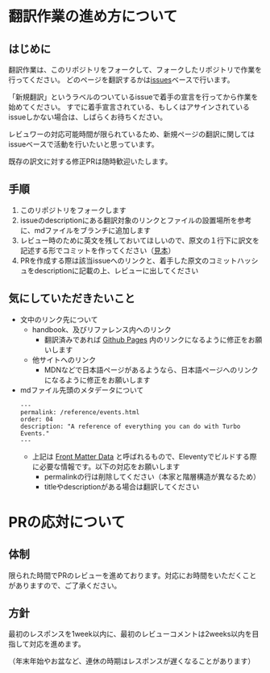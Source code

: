 # 翻訳作業の進め方について
## はじめに
翻訳作業は、このリポジトリをフォークして、フォークしたリポジトリで作業を行ってください。
どのページを翻訳するかは[issues](https://github.com/everyleaf/hotwire_ja/issues)ベースで行います。

「新規翻訳」というラベルのついているissueで着手の宣言を行ってから作業を始めてください。
すでに着手宣言されている、もしくはアサインされているissueしかない場合は、しばらくお待ちください。

レビュワーの対応可能時間が限られているため、新規ページの翻訳に関してはissueベースで活動を行いたいと思っています。

既存の訳文に対する修正PRは随時歓迎いたします。

## 手順
1. このリポジトリをフォークします
2. issueのdescriptionにある翻訳対象のリンクとファイルの設置場所を参考に、mdファイルをブランチに追加します
3. レビュー時のために英文を残しておいてほしいので、原文の１行下に訳文を記述する形でコミットを作ってください（[見本](https://github.com/everyleaf/hotwire_ja/blob/a205170001cdf132abef928a1d9b7abea6293328/turbo/handbook/streams.md?plain=1)）
4. PRを作成する際は該当issueへのリンクと、着手した原文のコミットハッシュをdescriptionに記載の上、レビューに出してください

## 気にしていただきたいこと
- 文中のリンク先について
  - handbook、及びリファレンス内へのリンク
    - 翻訳済みであれば [Github Pages](https://everyleaf.github.io/hotwire_ja/) 内のリンクになるように修正をお願いします
  - 他サイトへのリンク
    - MDNなどで日本語ページがあるようなら、日本語ページへのリンクになるように修正をお願いします
- mdファイル先頭のメタデータについて
    ```
    ---
    permalink: /reference/events.html
    order: 04
    description: "A reference of everything you can do with Turbo Events."
    ---
    ```
  - 上記は [Front Matter Data](https://www.11ty.dev/docs/data-frontmatter/) と呼ばれるもので、Eleventyでビルドする際に必要な情報です。以下の対応をお願いします
    - permalinkの行は削除してください（本家と階層構造が異なるため）
    - titleやdescriptionがある場合は翻訳してください


# PRの応対について
## 体制

限られた時間でPRのレビューを進めております。対応にお時間をいただくことがありますので、ご了承ください。

## 方針

最初のレスポンスを1week以内に、最初のレビューコメントは2weeks以内を目指して対応を進めます。

（年末年始やお盆など、連休の時期はレスポンスが遅くなることがあります）
